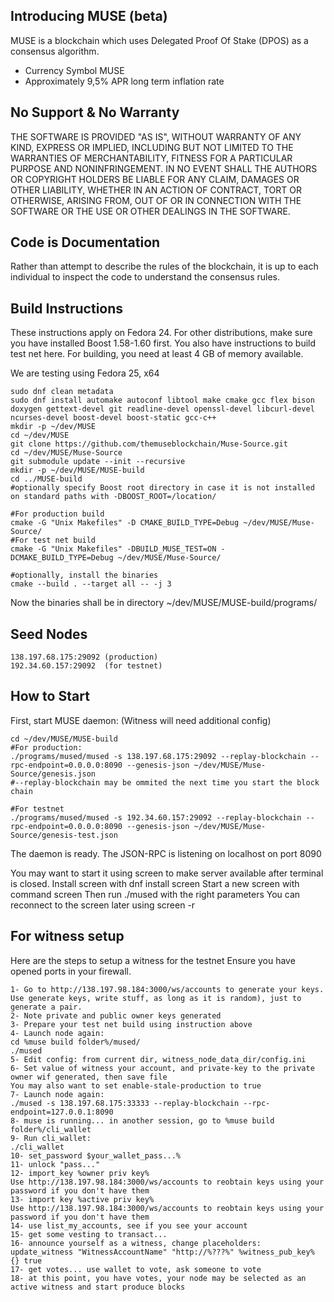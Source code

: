 Introducing MUSE (beta)
-----------------

MUSE is a blockchain which uses Delegated Proof Of Stake (DPOS) as a consensus algorithm.

  - Currency Symbol MUSE 
  - Approximately 9,5% APR long term inflation rate


No Support & No Warranty 
------------------------
THE SOFTWARE IS PROVIDED "AS IS", WITHOUT WARRANTY OF ANY KIND, EXPRESS OR
IMPLIED, INCLUDING BUT NOT LIMITED TO THE WARRANTIES OF MERCHANTABILITY,
FITNESS FOR A PARTICULAR PURPOSE AND NONINFRINGEMENT. IN NO EVENT SHALL THE
AUTHORS OR COPYRIGHT HOLDERS BE LIABLE FOR ANY CLAIM, DAMAGES OR OTHER
LIABILITY, WHETHER IN AN ACTION OF CONTRACT, TORT OR OTHERWISE, ARISING FROM,
OUT OF OR IN CONNECTION WITH THE SOFTWARE OR THE USE OR OTHER DEALINGS IN
THE SOFTWARE.

Code is Documentation
---------------------

Rather than attempt to describe the rules of the blockchain, it is up to
each individual to inspect the code to understand the consensus rules.  

Build Instructions
------------------
These instructions apply on Fedora 24. For other distributions, make sure you have 
installed Boost 1.58-1.60 first. You also have instructions to build test net here.
For building, you need at least 4 GB of memory available.

We are testing using Fedora 25, x64

    sudo dnf clean metadata
    sudo dnf install automake autoconf libtool make cmake gcc flex bison doxygen gettext-devel git readline-devel openssl-devel libcurl-devel ncurses-devel boost-devel boost-static gcc-c++
    mkdir -p ~/dev/MUSE
    cd ~/dev/MUSE
    git clone https://github.com/themuseblockchain/Muse-Source.git
    cd ~/dev/MUSE/Muse-Source
    git submodule update --init --recursive
    mkdir -p ~/dev/MUSE/MUSE-build
    cd ../MUSE-build
    #optionally specify Boost root directory in case it is not installed on standard paths with -DBOOST_ROOT=/location/
    
    #For production build
    cmake -G "Unix Makefiles" -D CMAKE_BUILD_TYPE=Debug ~/dev/MUSE/Muse-Source/ 
    #For test net build
    cmake -G "Unix Makefiles" -DBUILD_MUSE_TEST=ON -DCMAKE_BUILD_TYPE=Debug ~/dev/MUSE/Muse-Source/
    
    #optionally, install the binaries
    cmake --build . --target all -- -j 3
    
Now the binaries shall be in directory ~/dev/MUSE/MUSE-build/programs/

Seed Nodes
----------

    138.197.68.175:29092 (production)
    192.34.60.157:29092  (for testnet)

How to Start
------------
First, start MUSE daemon:
(Witness will need additional config)

    cd ~/dev/MUSE/MUSE-build
    #For production:
    ./programs/mused/mused -s 138.197.68.175:29092 --replay-blockchain --rpc-endpoint=0.0.0.0:8090 --genesis-json ~/dev/MUSE/Muse-Source/genesis.json
    #--replay-blockchain may be ommited the next time you start the block chain
   
    #For testnet
    ./programs/mused/mused -s 192.34.60.157:29092 --replay-blockchain --rpc-endpoint=0.0.0.0:8090 --genesis-json ~/dev/MUSE/Muse-Source/genesis-test.json
    
The daemon is ready. The JSON-RPC is listening on localhost on port 8090

You may want to start it using screen to make server available after terminal is closed.
Install screen with dnf install screen
Start a new screen with command screen
Then run ./mused with the right parameters
You can reconnect to the screen later using screen -r

For witness setup
------------
Here are the steps to setup a witness for the testnet
Ensure you have opened ports in your firewall.

    1- Go to http://138.197.98.184:3000/ws/accounts to generate your keys.
    Use generate keys, write stuff, as long as it is random), just to generate a pair.
    2- Note private and public owner keys generated
    3- Prepare your test net build using instruction above
    4- Launch node again:
    cd %muse build folder%/mused/
    ./mused
    5- Edit config: from current dir, witness_node_data_dir/config.ini
    6- Set value of witness your account, and private-key to the private owner wif generated, then save file
    You may also want to set enable-stale-production to true
    7- Launch node again:
    ./mused -s 138.197.68.175:33333 --replay-blockchain --rpc-endpoint=127.0.0.1:8090 
    8- muse is running... in another session, go to %muse build folder%/cli_wallet
    9- Run cli_wallet:
    ./cli_wallet
    10- set_password $your_wallet_pass...%
    11- unlock "pass..."
    12- import_key %owner priv key%
    Use http://138.197.98.184:3000/ws/accounts to reobtain keys using your password if you don't have them
    13- import key %active priv key%
    Use http://138.197.98.184:3000/ws/accounts to reobtain keys using your password if you don't have them
    14- use list_my_accounts, see if you see your account
    15- get some vesting to transact...
    16- announce yourself as a witness, change placeholders: update_witness "WitnessAccountName" "http://%???%" %witness_pub_key% {} true
    17- get votes... use wallet to vote, ask someone to vote
    18- at this point, you have votes, your node may be selected as an active witness and start produce blocks


